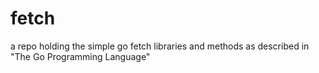 # fetch
a repo holding the simple go fetch libraries and methods as described in "The Go Programming Language"

